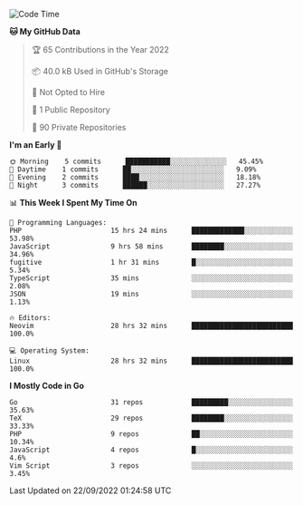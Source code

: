 
<!--START_SECTION:waka-->
![Code Time](http://img.shields.io/badge/Code%20Time-2%2C582%20hrs%2043%20mins-blue)

**🐱 My GitHub Data** 

> 🏆 65 Contributions in the Year 2022
 > 
> 📦 40.0 kB Used in GitHub's Storage 
 > 
> 🚫 Not Opted to Hire
 > 
> 📜 1 Public Repository 
 > 
> 🔑 90 Private Repositories  
 > 
**I'm an Early 🐤** 

```text
🌞 Morning    5 commits      ███████████░░░░░░░░░░░░░░   45.45% 
🌆 Daytime    1 commits      ██░░░░░░░░░░░░░░░░░░░░░░░   9.09% 
🌃 Evening    2 commits      ████░░░░░░░░░░░░░░░░░░░░░   18.18% 
🌙 Night      3 commits      ██████░░░░░░░░░░░░░░░░░░░   27.27%

```


📊 **This Week I Spent My Time On** 

```text
💬 Programming Languages: 
PHP                      15 hrs 24 mins      █████████████░░░░░░░░░░░░   53.98% 
JavaScript               9 hrs 58 mins       ████████░░░░░░░░░░░░░░░░░   34.96% 
fugitive                 1 hr 31 mins        █░░░░░░░░░░░░░░░░░░░░░░░░   5.34% 
TypeScript               35 mins             ░░░░░░░░░░░░░░░░░░░░░░░░░   2.08% 
JSON                     19 mins             ░░░░░░░░░░░░░░░░░░░░░░░░░   1.13%

🔥 Editors: 
Neovim                   28 hrs 32 mins      █████████████████████████   100.0%

💻 Operating System: 
Linux                    28 hrs 32 mins      █████████████████████████   100.0%

```

**I Mostly Code in Go** 

```text
Go                       31 repos            █████████░░░░░░░░░░░░░░░░   35.63% 
TeX                      29 repos            ████████░░░░░░░░░░░░░░░░░   33.33% 
PHP                      9 repos             ██░░░░░░░░░░░░░░░░░░░░░░░   10.34% 
JavaScript               4 repos             █░░░░░░░░░░░░░░░░░░░░░░░░   4.6% 
Vim Script               3 repos             ░░░░░░░░░░░░░░░░░░░░░░░░░   3.45%

```



 Last Updated on 22/09/2022 01:24:58 UTC
<!--END_SECTION:waka-->
